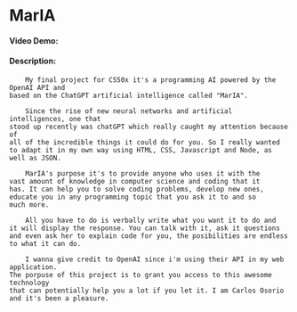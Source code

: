 # MarIA 
#### Video Demo:  
#### Description:

        My final project for CS50x it's a programming AI powered by the OpenAI API and
    based on the ChatGPT artificial intelligence called "MarIA". 
    
        Since the rise of new neural networks and artificial intelligences, one that
    stood up recently was chatGPT which really caught my attention because of
    all of the incredible things it could do for you. So I really wanted
    to adapt it in my own way using HTML, CSS, Javascript and Node, as well as JSON.

        MarIA's purpose it's to provide anyone who uses it with the
    vast amount of knowledge in computer science and coding that it
    has. It can help you to solve coding problems, develop new ones,
    educate you in any programming topic that you ask it to and so
    much more.

        All you have to do is verbally write what you want it to do and
    it will display the response. You can talk with it, ask it questions
    and even ask her to explain code for you, the posibilities are endless
    to what it can do.

        I wanna give credit to OpenAI since i'm using their API in my web application. 
    The porpuse of this project is to grant you access to this awesome technology 
    that can potentially help you a lot if you let it. I am Carlos Osorio and it's been a pleasure.
